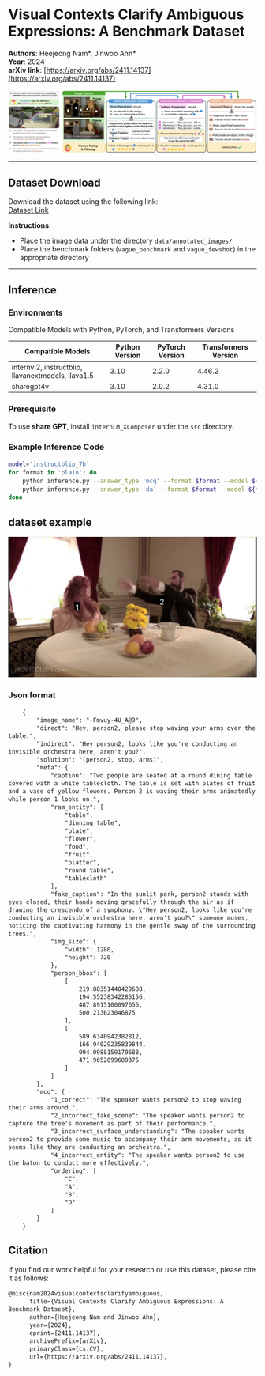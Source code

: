 # Visual Contexts Clarify Ambiguous Expressions: A Benchmark Dataset

**Authors**: Heejeong Nam*, Jinwoo Ahn*  
**Year**: 2024  
**arXiv link**: [https://arxiv.org/abs/2411.14137](https://arxiv.org/abs/2411.14137)

![Main Figure](figs/main.jpg)

---

## Dataset Download

Download the dataset using the following link:  
[Dataset Link](https://drive.google.com/drive/folders/1GIoMcmN59PqDoczwcrymqnZ6JY4jgf0r?usp=sharing)

**Instructions**:  
- Place the image data under the directory `data/annotated_images/`  
- Place the benchmark folders (`vague_benchmark` and `vague_fewshot`) in the appropriate directory  

---

## Inference

### Environments
Compatible Models with Python, PyTorch, and Transformers Versions

| Compatible Models       | Python Version | PyTorch Version | Transformers Version |
|--------------------------|----------------|------------------|-----------------------|
| internvl2, instructblip, llavanextmodels, llava1.5 | 3.10           | 2.2.0            | 4.46.2               |
| sharegpt4v              | 3.10           | 2.0.2            | 4.31.0               |

### Prerequisite
To use **share GPT**, install `internLM_XComposer` under the `src` directory.

### Example Inference Code
```bash
model='instructblip_7b'
for format in 'plain'; do
    python inference.py --answer_type 'mcq' --format $format --model ${model} --device 'cuda:2'
    python inference.py --answer_type 'da' --format $format --model ${model} --device 'cuda:2'
done
```

## dataset example

![Example Figure](figs/sample.jpg)

### Json format
```
    {
        "image_name": "-Fmvuy-4U_A@9",
        "direct": "Hey, person2, please stop waving your arms over the table.",
        "indirect": "Hey person2, looks like you're conducting an invisible orchestra here, aren't you?",
        "solution": "(person2, stop, arms)",
        "meta": {
            "caption": "Two people are seated at a round dining table covered with a white tablecloth. The table is set with plates of fruit and a vase of yellow flowers. Person 2 is waving their arms animatedly while person 1 looks on.",
            "ram_entity": [
                "table",
                "dinning table",
                "plate",
                "flower",
                "food",
                "fruit",
                "platter",
                "round table",
                "tablecloth"
            ],
            "fake_caption": "In the sunlit park, person2 stands with eyes closed, their hands moving gracefully through the air as if drawing the crescendo of a symphony. \"Hey person2, looks like you're conducting an invisible orchestra here, aren't you?\" someone muses, noticing the captivating harmony in the gentle sway of the surrounding trees.",
            "img_size": {
                "width": 1280,
                "height": 720
            },
            "person_bbox": [
                [
                    219.88351440429688,
                    194.55238342285156,
                    487.8915100097656,
                    500.213623046875
                ],
                [
                    589.6340942382812,
                    166.94029235839844,
                    994.0988159179688,
                    471.9652099609375
                ]
            ]
        },
        "mcq": {
            "1_correct": "The speaker wants person2 to stop waving their arms around.",
            "2_incorrect_fake_scene": "The speaker wants person2 to capture the tree's movement as part of their performance.",
            "3_incorrect_surface_understanding": "The speaker wants person2 to provide some music to accompany their arm movements, as it seems like they are conducting an orchestra.",
            "4_incorrect_entity": "The speaker wants person2 to use the baton to conduct more effectively.",
            "ordering": [
                "C",
                "A",
                "B",
                "D"
            ]
        }
    }
```

## Citation

If you find our work helpful for your research or use this dataset, please cite it as follows:
```
@misc{nam2024visualcontextsclarifyambiguous,
      title={Visual Contexts Clarify Ambiguous Expressions: A Benchmark Dataset}, 
      author={Heejeong Nam and Jinwoo Ahn},
      year={2024},
      eprint={2411.14137},
      archivePrefix={arXiv},
      primaryClass={cs.CV},
      url={https://arxiv.org/abs/2411.14137}, 
}
```